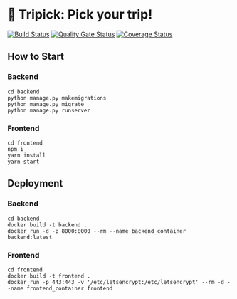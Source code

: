 # 🚂 Tripick: Pick your trip! 

[![Build Status](https://travis-ci.com/swsnu/swpp2021-team4.svg?branch=main)](https://travis-ci.com/swsnu/swpp2021-team4)
[![Quality Gate Status](https://sonarcloud.io/api/project_badges/measure?project=swsnu_swpp2021-team4&metric=alert_status)](https://sonarcloud.io/dashboard?id=swsnu_swpp2021-team4)
[![Coverage Status](https://coveralls.io/repos/github/swsnu/swpp2021-team4/badge.svg?branch=main&sanitize=true)](https://coveralls.io/github/swsnu/swpp2021-team4?branch=main)

## How to Start

### Backend
```
cd backend
python manage.py makemigrations
python manage.py migrate
python manage.py runserver
```
### Frontend
```
cd frontend
npm i
yarn install
yarn start
```

## Deployment

### Backend
```
cd backend
docker build -t backend .
docker run -d -p 8000:8000 --rm --name backend_container backend:latest
```
### Frontend
```
cd frontend
docker build -t frontend .
docker run -p 443:443 -v '/etc/letsencrypt:/etc/letsencrypt' --rm -d --name frontend_container frontend
```
